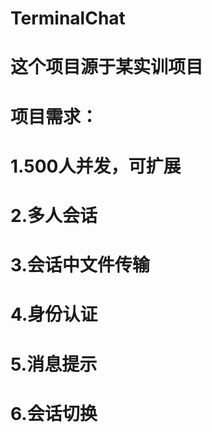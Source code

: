 # TerminalChat
# 这个项目源于某实训项目
# 项目需求：
# 1.500人并发，可扩展
# 2.多人会话
# 3.会话中文件传输
# 4.身份认证
# 5.消息提示
# 6.会话切换
